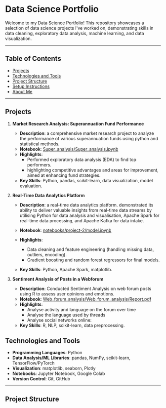 # Data Science Portfolio

Welcome to my Data Science Portfolio! This repository showcases a selection of data science projects I've worked on, demonstrating skills in data cleaning, exploratory data analysis, machine learning, and data visualization.

---

## Table of Contents

- [Projects](#projects)
- [Technologies and Tools](#technologies-and-tools)
- [Project Structure](#project-structure)
- [Setup Instructions](#setup-instructions)
- [About Me](#about-me)

---

## Projects

1. **Market Research Analysis: Superannuation Fund Performance**
   - **Description**: a comprehensive market research project to analyze the performance of various superannuation funds using python and statistical methods.
   - **Notebook**: [Super_analysis/Super_analysis.ipynb](Super_analysis/Super_analysis.ipynb)
   - **Highlights**: 
     - Performed exploratory data analysis (EDA) to find top performers.  
     - highlighting competitive advantages and areas for improvement, aimed at enhancing fund strategies.
   - **Key Skills**: Python, pandas, scikit-learn, data visualization, model evaluation.

2. **Real-Time Data Analytics Platform**
   - **Description**:  a real-time data analytics platform. demonstrated its ability to deliver valuable insights from real-time data streams by utilising Python for data analysis and visualisation, Apache Spark for real-time data processing, and Apache Kafka for data intake.
  
   - **Notebook**: [notebooks/project-2/model.ipynb](notebooks/project-2/model.ipynb)  
   - **Highlights**:
     - Data cleaning and feature engineering (handling missing data, outliers, encoding).  
     - Gradient boosting and random forest regressors for final models.  
   - **Key Skills**: Python, Apache Spark, matplotlib.

3. **Sentiment Analysis of Posts in a Webforum**
   - **Description**: Conducted Sentiment Analysis on web forum posts using R to assess user opinions and emotions.  
   - **Notebook**: [Web_forum_analysis/Web_forum_analysis/Report.pdf](Web_forum_analysis/Web_forum_analysis/Report.pdf)  
   - **Highlights**:
     - Analyse activity and language on the forum over time
     - Analyse the language used by threads
     - Analyse social networks online:
   - **Key Skills**: R, NLP, scikit-learn, data preprocessing.


## Technologies and Tools

- **Programming Languages**: Python
- **Data Analysis/ML Libraries**: pandas, NumPy, scikit-learn, TensorFlow/PyTorch
- **Visualization**: matplotlib, seaborn, Plotly
- **Notebooks**: Jupyter Notebook, Google Colab
- **Version Control**: Git, GitHub

---

## Project Structure

